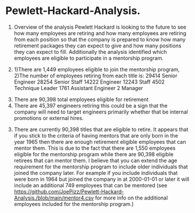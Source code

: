 # Pewlett-Hackard-Analysis.

1. Overview of the analysis
Pewlett Hackard is looking to the future to see how many employees are retiring and how many employees are retiring from each position so that the company is prepared to know how many retirement packages they can expect to give and how many positions they can expect to fill.
Additionally the analysis identified which employees are eligible to participate in a mentorship program.

2. 1)There are 1,449 employees eligible to join the mentorship program, 
2)The number of employees retiring from each title is:
29414	Senior Engineer
28254	Senior Staff
14222	Engineer
12243	Staff
4502	Technique Leader
1761	Assistant Engineer
2	Manager
3) There are 90,398 total employees eligible for retirement
4) There are 45,397 engineers retiring this could be a sign that the company will need to target engineers primarily whether that be internal promotions or external hires.

3. There are currently 90,398 titles that are eligible to retire. 
  It appears that if you stick to the criteria of having mentors that are only born in the year 1965 then there are enough retirement eligible employees that can mentor them. This is due to the fact that there are 1,550 employees eligible for the mentorship program while there are 90,398 eligible retirees that can mentor them.
  I believe that you can extend the age requirement for the mentorship program to include older individuals that joined the company later. For example if you include individuals that were born in 1964 but joined the company in at 2000-01-01 or later it will include an additional 749 employees that can be mentored (see <https://github.com/JoePizz/Pewlett-Hackard-Analysis./blob/main/mentor4.csv> for more info on the additional employees included for the mentorship program.)
